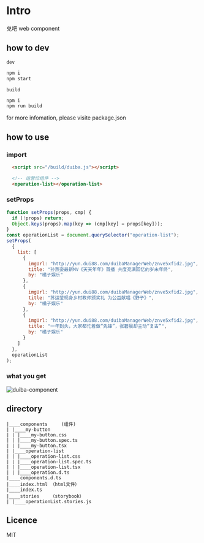 # Intro

兑吧 web component

## how to dev

`dev`

```bash
npm i
npm start
```

`build`

```bash
npm i
npm run build
```

for more infomation, please visite package.json

## how to use

### import

```html
  <script src="/build/duiba.js"></script>

  <!-- 运营位组件 -->
  <operation-list></operation-list>
```

### setProps

```js
function setProps(props, cmp) {
  if (!props) return;
  Object.keys(props).map(key => (cmp[key] = props[key]));
}
const operationList = document.querySelector("operation-list");
setProps(
  {
    list: [
      {
        imgUrl: "http://yun.dui88.com/duibaManagerWeb/znve5xfid2.jpg",
        title: "孙燕姿最新MV《天天年年》首播 共度充满回忆的岁末年终",
        by: "橘子娱乐"
      },
      {
        imgUrl: "http://yun.dui88.com/duibaManagerWeb/znve5xfid2.jpg",
        title: "苏运莹现身乡村教师颁奖礼 为公益献唱《野子》",
        by: "橘子娱乐"
      },
      {
        imgUrl: "http://yun.dui88.com/duibaManagerWeb/znve5xfid2.jpg",
        title: "一年到头，大家都忙着做“先锋”，张碧晨却主动“复古”",
        by: "橘子娱乐"
      }
    ]
  },
  operationList
);
```

### what you get

![duiba-component]()

## directory

```
|____components     (组件)
| |____my-button
| | |____my-button.css
| | |____my-button.spec.ts
| | |____my-button.tsx
| |____operation-list
| | |____operation-list.css
| | |____operation-list.spec.ts
| | |____operation-list.tsx
| | |____operation.d.ts
|____components.d.ts
|____index.html （html文件）
|____index.ts
|____stories    （storybook）
| |____operationList.stories.js
```

## Licence

MIT
